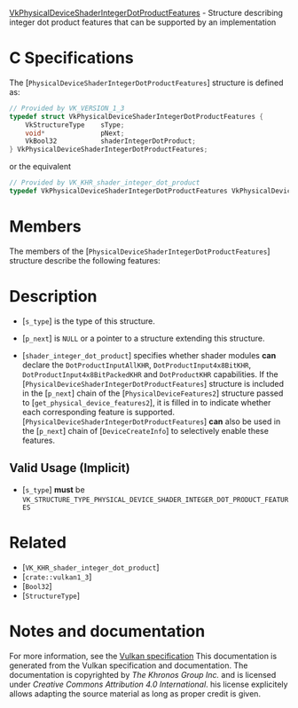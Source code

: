[VkPhysicalDeviceShaderIntegerDotProductFeatures](https://www.khronos.org/registry/vulkan/specs/1.3-extensions/man/html/VkPhysicalDeviceShaderIntegerDotProductFeatures.html) - Structure describing integer dot product features that can be supported by an implementation

# C Specifications
The [`PhysicalDeviceShaderIntegerDotProductFeatures`] structure is
defined as:
```c
// Provided by VK_VERSION_1_3
typedef struct VkPhysicalDeviceShaderIntegerDotProductFeatures {
    VkStructureType    sType;
    void*              pNext;
    VkBool32           shaderIntegerDotProduct;
} VkPhysicalDeviceShaderIntegerDotProductFeatures;
```
or the equivalent
```c
// Provided by VK_KHR_shader_integer_dot_product
typedef VkPhysicalDeviceShaderIntegerDotProductFeatures VkPhysicalDeviceShaderIntegerDotProductFeaturesKHR;
```

# Members
The members of the [`PhysicalDeviceShaderIntegerDotProductFeatures`]
structure describe the following features:

# Description
- [`s_type`] is the type of this structure.
- [`p_next`] is `NULL` or a pointer to a structure extending this structure.

- [`shader_integer_dot_product`] specifies whether shader modules  **can**  declare the `DotProductInputAllKHR`, `DotProductInput4x8BitKHR`, `DotProductInput4x8BitPackedKHR` and `DotProductKHR` capabilities.
If the [`PhysicalDeviceShaderIntegerDotProductFeatures`] structure is included in the [`p_next`] chain of the
[`PhysicalDeviceFeatures2`] structure passed to
[`get_physical_device_features2`], it is filled in to indicate whether each
corresponding feature is supported.
[`PhysicalDeviceShaderIntegerDotProductFeatures`] **can**  also be used in the [`p_next`] chain of
[`DeviceCreateInfo`] to selectively enable these features.
## Valid Usage (Implicit)
-  [`s_type`] **must**  be `VK_STRUCTURE_TYPE_PHYSICAL_DEVICE_SHADER_INTEGER_DOT_PRODUCT_FEATURES`

# Related
- [`VK_KHR_shader_integer_dot_product`]
- [`crate::vulkan1_3`]
- [`Bool32`]
- [`StructureType`]

# Notes and documentation
For more information, see the [Vulkan specification](https://www.khronos.org/registry/vulkan/specs/1.3-extensions/html/vkspec.html)
This documentation is generated from the Vulkan specification and documentation.
The documentation is copyrighted by *The Khronos Group Inc.* and is licensed under *Creative Commons Attribution 4.0 International*.
his license explicitely allows adapting the source material as long as proper credit is given.
        